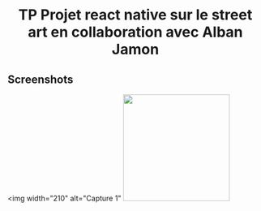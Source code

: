 
<h1 align="center">
TP Projet react native sur le street art en collaboration avec Alban Jamon
</h1>

## Screenshots

<img
		width="210"
		alt="Capture 1"
		<img
		width="210"
		src="https://zupimages.net/up/21/45/epnn.jpeg">
